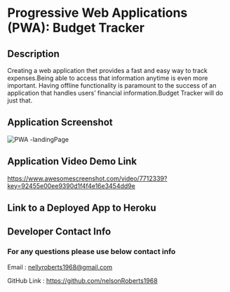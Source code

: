 # Progressive Web Applications (PWA): Budget Tracker

## Description 

Creating a web application thet provides a fast and easy way to track expenses.Being able to access that information anytime is even more important. Having offline functionality is paramount to the success of an application that handles users’ financial information.Budget Tracker will do just that.

## Application Screenshot
![PWA -landingPage]()

## Application Video Demo Link

https://www.awesomescreenshot.com/video/7712339?key=92455e00ee9390d1f4f4e16e3454dd9e


## Link to a Deployed App to Heroku


## Developer Contact Info
### For any questions please use below contact info

Email :  nellyroberts1968@gmail.com

GitHub Link : https://github.com/nelsonRoberts1968